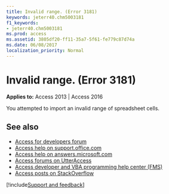 ```yaml
---
title: Invalid range. (Error 3181)
keywords: jeterr40.chm5003181
f1_keywords:
- jeterr40.chm5003181
ms.prod: access
ms.assetid: 3805df20-ff11-35a7-5f61-fe779c87d74a
ms.date: 06/08/2017
localization_priority: Normal
---
```



# Invalid range. (Error 3181)

  

**Applies to:** Access 2013 | Access 2016

You attempted to import an invalid range of spreadsheet cells.

## See also

- [Access for developers forum](https://social.msdn.microsoft.com/Forums/office/home?forum=accessdev)
- [Access help on support.office.com](https://support.office.com/search/results?query=Access)
- [Access help on answers.microsoft.com](https://answers.microsoft.com/)
- [Access forums on UtterAccess](https://www.utteraccess.com/forum/index.php?act=idx)
- [Access developer and VBA programming help center (FMS)](https://www.fmsinc.com/MicrosoftAccess/developer/)
- [Access posts on StackOverflow](https://stackoverflow.com/questions/tagged/ms-access)

[!include[Support and feedback](~/includes/feedback-boilerplate.md)]